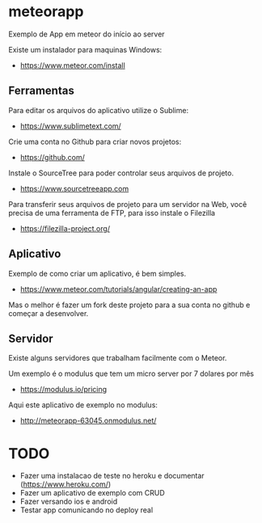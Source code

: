 # meteorapp

Exemplo de App em meteor do início ao server

Existe um instalador para maquinas Windows:

* https://www.meteor.com/install

## Ferramentas

Para editar os arquivos do aplicativo utilize o Sublime:

* https://www.sublimetext.com/


Crie uma conta no Github para criar novos projetos:

* https://github.com/

Instale o SourceTree para poder controlar seus arquivos de projeto.

* https://www.sourcetreeapp.com

Para transferir seus arquivos de projeto para um servidor na Web, você precisa de uma ferramenta de FTP, para isso instale o Filezilla

* https://filezilla-project.org/

## Aplicativo

Exemplo de como criar um aplicativo, é bem simples.

* https://www.meteor.com/tutorials/angular/creating-an-app


Mas o melhor é fazer um fork deste projeto para a sua conta no github e começar a desenvolver.


## Servidor

Existe alguns servidores que trabalham facilmente com o Meteor. 

Um exemplo é o modulus que tem um micro server por 7 dolares por mês

* https://modulus.io/pricing

Aqui este aplicativo de exemplo no modulus:

* http://meteorapp-63045.onmodulus.net/


# TODO

* Fazer uma instalacao de teste no heroku e documentar (https://www.heroku.com/)
* Fazer um aplicativo de exemplo com CRUD
* Fazer versando ios e android
* Testar app comunicando no deploy real
